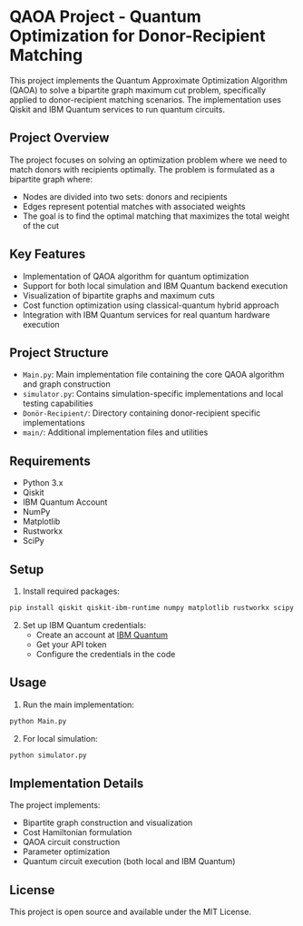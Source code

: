 # QAOA Project - Quantum Optimization for Donor-Recipient Matching

This project implements the Quantum Approximate Optimization Algorithm (QAOA) to solve a bipartite graph maximum cut problem, specifically applied to donor-recipient matching scenarios. The implementation uses Qiskit and IBM Quantum services to run quantum circuits.

## Project Overview

The project focuses on solving an optimization problem where we need to match donors with recipients optimally. The problem is formulated as a bipartite graph where:
- Nodes are divided into two sets: donors and recipients
- Edges represent potential matches with associated weights
- The goal is to find the optimal matching that maximizes the total weight of the cut

## Key Features

- Implementation of QAOA algorithm for quantum optimization
- Support for both local simulation and IBM Quantum backend execution
- Visualization of bipartite graphs and maximum cuts
- Cost function optimization using classical-quantum hybrid approach
- Integration with IBM Quantum services for real quantum hardware execution

## Project Structure

- `Main.py`: Main implementation file containing the core QAOA algorithm and graph construction
- `simulator.py`: Contains simulation-specific implementations and local testing capabilities
- `Donör-Recipient/`: Directory containing donor-recipient specific implementations
- `main/`: Additional implementation files and utilities

## Requirements

- Python 3.x
- Qiskit
- IBM Quantum Account
- NumPy
- Matplotlib
- Rustworkx
- SciPy

## Setup

1. Install required packages:
```bash
pip install qiskit qiskit-ibm-runtime numpy matplotlib rustworkx scipy
```

2. Set up IBM Quantum credentials:
   - Create an account at [IBM Quantum](https://quantum-computing.ibm.com/)
   - Get your API token
   - Configure the credentials in the code

## Usage

1. Run the main implementation:
```bash
python Main.py
```

2. For local simulation:
```bash
python simulator.py
```

## Implementation Details

The project implements:
- Bipartite graph construction and visualization
- Cost Hamiltonian formulation
- QAOA circuit construction
- Parameter optimization
- Quantum circuit execution (both local and IBM Quantum)

## License

This project is open source and available under the MIT License.

